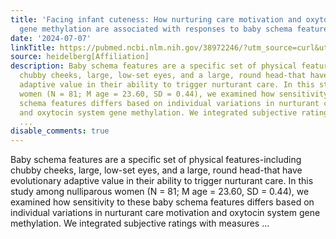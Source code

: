 ```yaml
---
title: 'Facing infant cuteness: How nurturing care motivation and oxytocin system
  gene methylation are associated with responses to baby schema features'
date: '2024-07-07'
linkTitle: https://pubmed.ncbi.nlm.nih.gov/38972246/?utm_source=curl&utm_medium=rss&utm_campaign=pubmed-2&utm_content=1FakS-2QOkCT8HsMOQP1bCRQ4YzyumYOmxmF0moLsQ3dFB1E9V&fc=20220326224207&ff=20240708183216&v=2.18.0.post9+e462414
source: heidelberg[Affiliation]
description: Baby schema features are a specific set of physical features-including
  chubby cheeks, large, low-set eyes, and a large, round head-that have evolutionary
  adaptive value in their ability to trigger nurturant care. In this study among nulliparous
  women (N = 81; M age = 23.60, SD = 0.44), we examined how sensitivity to these baby
  schema features differs based on individual variations in nurturant care motivation
  and oxytocin system gene methylation. We integrated subjective ratings with measures
  ...
disable_comments: true
---
```

Baby schema features are a specific set of physical features-including chubby cheeks, large, low-set eyes, and a large, round head-that have evolutionary adaptive value in their ability to trigger nurturant care. In this study among nulliparous women (N = 81; M age = 23.60, SD = 0.44), we examined how sensitivity to these baby schema features differs based on individual variations in nurturant care motivation and oxytocin system gene methylation. We integrated subjective ratings with measures ...